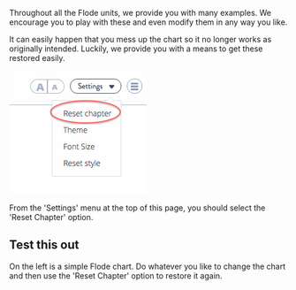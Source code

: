 Throughout all the Flode units, we provide you with many examples. We encourage you to play with these and even modify them in any way you like.

It can easily happen that you mess up the chart so it no longer works as originally intended. Luckily, we provide you with a means to get these restored easily.

![](.guides/img/reset.png)

From the 'Settings' menu at the top of this page, you should select the 'Reset Chapter' option.

## Test this out
On the left is a simple Flode chart. Do whatever you like to change the chart and then use the 'Reset Chapter' option to restore it again.

